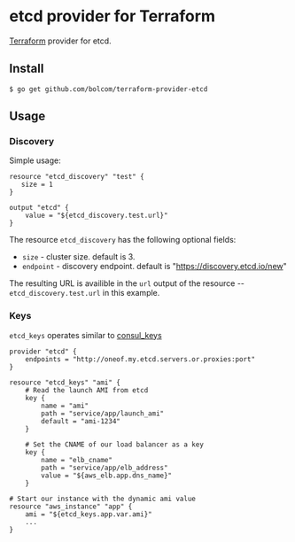 # etcd provider for Terraform

[Terraform](http://terraform.io) provider for etcd.

## Install

```
$ go get github.com/bolcom/terraform-provider-etcd
```

## Usage

### Discovery

Simple usage:

```
resource "etcd_discovery" "test" {
   size = 1
}

output "etcd" {
    value = "${etcd_discovery.test.url}"
}
```

The resource `etcd_discovery` has the following optional fields:

- `size` - cluster size. default is 3.
- `endpoint` - discovery endpoint. default is "https://discovery.etcd.io/new"

The resulting URL is availible in the `url` output of the resource -- `etcd_discovery.test.url` in this example.

### Keys

`etcd_keys` operates similar to
[consul_keys](https://www.terraform.io/docs/providers/consul/r/keys.html)

```
provider "etcd" {
    endpoints = "http://oneof.my.etcd.servers.or.proxies:port"
}

resource "etcd_keys" "ami" {
    # Read the launch AMI from etcd
    key {
        name = "ami"
        path = "service/app/launch_ami"
        default = "ami-1234"
    }

    # Set the CNAME of our load balancer as a key
    key {
        name = "elb_cname"
        path = "service/app/elb_address"
        value = "${aws_elb.app.dns_name}"
    }

# Start our instance with the dynamic ami value
resource "aws_instance" "app" {
    ami = "${etcd_keys.app.var.ami}"
    ...
}
```
